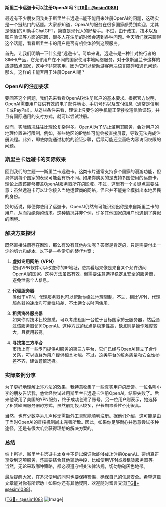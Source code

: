 **斯里兰卡远遊卡可以注册OpenAI吗？[[TG💪+ @esim1088](https://t.me/s/esim1088)]**

最近有不少朋友问我关于斯里兰卡远遊卡能不能用来注册OpenAI的问题，这确实是一个挺热门的话题。大家都知道，OpenAI的服务在很多国家都受到欢迎，尤其是他们的AI助手ChatGPT，简直是现代人的好帮手。不过，由于政策、技术以及账户验证等方面的原因，很多人在注册的时候会遇到各种问题。今天咱们就来聊聊这个话题，看看斯里兰卡的用户是否有机会体验到这项服务。

首先，让我们明确一下什么是“远遊卡”。简单来说，远遊卡是一种针对旅行者的SIM卡产品，它允许用户在不同的国家使用本地网络服务。对于像斯里兰卡这样的旅游热点国家，这种卡非常实用，因为它可以帮助游客解决语言障碍和通讯问题。那么，这样的卡能否用于注册OpenAI呢？

### OpenAI的注册要求

要回答这个问题，我们先来看看OpenAI对注册账户的基本要求。根据官方说明，OpenAI需要用户提供有效的电子邮件地址、手机号码以及支付信息（通常是信用卡或PayPal）。从这些条件来看，理论上只要你的手机能正常接收短信验证码，并且有国际通用的支付方式，就可以尝试注册。

然而，实际情况往往比理论复杂得多。OpenAI为了防止滥用其服务，会对用户的地理位置进行限制。例如，某些地区的IP地址可能会被直接屏蔽，导致无法完成注册流程。此外，即使你能通过初始的验证步骤，后续可能还会面临内容访问权限的问题。

### 斯里兰卡远遊卡的实际效果

回到我们的主题——斯里兰卡远遊卡。这类卡片通常支持多个国家的漫游功能，但具体到每个国家的表现可能会有所不同。如果你购买的是支持多国使用的远遊卡，理论上应该能够覆盖OpenAI服务器所在的区域。不过，这里有一个关键点需要注意：虽然远遊卡可以让你接入当地运营商的网络，但它并不能完全模拟出本地居民的身份。

换句话说，即便你使用了远遊卡，OpenAI仍然有可能识别出你是来自斯里兰卡的用户，从而拒绝你的请求。这种情况并非个例，许多其他国家的用户也遇到了类似的困境。

### 解决方案探讨

既然直接注册存在困难，那么有没有其他办法呢？答案是肯定的，只是需要付出一定的努力和成本。以下是一些常见的替代方案：

1. **虚拟专用网络（VPN）**  
   使用VPN软件可以改变你的IP地址，使其看起来像是来自某个允许访问OpenAI的国家。这种方法虽然有效，但需要注意选择稳定且安全的服务商，避免泄露个人信息。

2. **代理服务器**  
   类似于VPN，代理服务器也可以帮助你绕过地理限制。不过，相比VPN，代理服务器的速度和可靠性较差，不太适合长时间使用。

3. **租赁海外服务器**  
   如果你对技术比较熟悉，可以考虑租用一台位于目标国家的云服务器，然后通过该服务器访问OpenAI。这种方式的优点是稳定性高，缺点则是操作难度较大，且费用较高。

4. **寻找第三方平台**  
   市场上有一些专门提供AI服务的第三方平台，它们已经与OpenAI建立了合作关系，可以直接为用户提供相关功能。不过，这类平台的服务质量和安全性参差不齐，建议谨慎选择。

### 实际案例分享

为了更好地理解上述方法的效果，我特意收集了一些真实用户的反馈。一位名叫小李的朋友告诉我，他曾经尝试过用斯里兰卡远遊卡注册OpenAI，结果失败了。后来他改用了美国的VPN服务，终于成功创建了账号。另一位用户则表示，她选择了租赁欧洲服务器的方式，虽然前期投入较多，但长期来看性价比很高。

当然，也有少数幸运儿声称无需额外工具就能顺利注册。据他们介绍，这可能是由于当时OpenAI的审核机制尚未完善所致。因此，如果你足够耐心并愿意尝试多种途径，还是有很大机会获得理想的解决方案的。

### 总结

综上所述，斯里兰卡远遊卡本身并不足以保证你能够成功注册OpenAI。要想真正享受到这项服务，还需要结合其他辅助手段，比如使用VPN或者租赁服务器等。当然，无论采取哪种策略，都必须遵守相关法律法规，切勿触碰灰色地带。

最后提醒大家，在追求便利的同时也要保持警惕，确保自己的信息安全。希望这篇文章能对你有所帮助！如果你还有其他疑问，欢迎随时留言交流[[TG💪+ @esim1088](https://t.me/s/esim1088)]。

[[TG💪+ @esim1088](https://t.me/s/esim1088) ![Image](https://i.postimg.cc/4NQfJmqS/Snipaste-2025-05-13-00-14-12.png)]